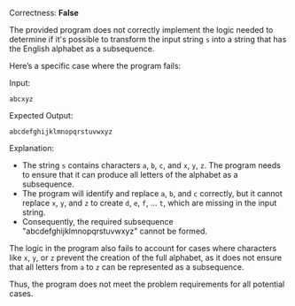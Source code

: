 Correctness: **False**

The provided program does not correctly implement the logic needed to determine if it's possible to transform the input string `s` into a string that has the English alphabet as a subsequence. 

Here’s a specific case where the program fails:

Input:
```
abcxyz
```

Expected Output:
```
abcdefghijklmnopqrstuvwxyz
```

Explanation:
- The string `s` contains characters `a`, `b`, `c`, and `x`, `y`, `z`. The program needs to ensure that it can produce all letters of the alphabet as a subsequence.
- The program will identify and replace `a`, `b`, and `c` correctly, but it cannot replace `x`, `y`, and `z` to create `d`, `e`, `f`, ... `t`, which are missing in the input string.
- Consequently, the required subsequence "abcdefghijklmnopqrstuvwxyz" cannot be formed.

The logic in the program also fails to account for cases where characters like `x`, `y`, or `z` prevent the creation of the full alphabet, as it does not ensure that all letters from `a` to `z` can be represented as a subsequence. 

Thus, the program does not meet the problem requirements for all potential cases.